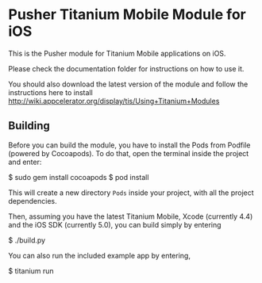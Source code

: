 # Pusher Titanium Mobile Module for iOS

This is the Pusher module for Titanium Mobile applications on iOS.

Please check the documentation folder for instructions on how to use it.

You should also download the latest version of the module and follow
the instructions here to install http://wiki.appcelerator.org/display/tis/Using+Titanium+Modules

## Building

Before you can build the module, you have to install the Pods from Podfile 
(powered by Cocoapods). To do that, open the terminal inside the project
and enter:

$ sudo gem install cocoapods
$ pod install

This will create a new directory `Pods` inside your project, with all the
project dependencies.

Then, assuming you have the latest Titanium Mobile, Xcode (currently 4.4) and
the iOS SDK (currently 5.0), you can build simply by entering

$ ./build.py

You can also run the included example app by entering,

$ titanium run
